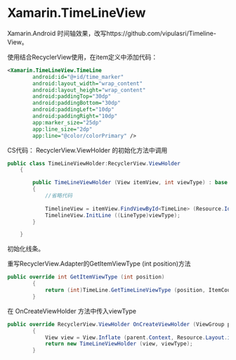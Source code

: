 # Xamarin.TimeLineView

Xamarin.Android 时间轴效果，改写https://github.com/vipulasri/Timeline-View。

使用结合RecyclerView使用，在item定义中添加代码：
```xml
<Xamarin.TimeLineView.TimeLine
        android:id="@+id/time_marker"
        android:layout_width="wrap_content"
        android:layout_height="wrap_content"
        android:paddingTop="30dp"
        android:paddingBottom="30dp"
        android:paddingLeft="10dp"
        android:paddingRight="10dp"
        app:marker_size="25dp"
        app:line_size="2dp"
        app:line="@color/colorPrimary" />
```

CS代码：
RecyclerView.ViewHolder 的初始化方法中调用
```C#
public class TimeLineViewHolder:RecyclerView.ViewHolder
	{

		public TimeLineViewHolder (View itemView, int viewType) : base (itemView)
		{
			//省略代码
			
			TimelineView = itemView.FindViewById<TimeLine> (Resource.Id.time_marker);
			TimelineView.InitLine ((LineType)viewType);
		}

	}
```
初始化线条。


重写RecyclerView.Adapter的GetItemViewType (int position)方法
```C#
public override int GetItemViewType (int position)
		{
			return (int)TimeLine.GetTimeLineViewType (position, ItemCount);
		}
```
在 OnCreateViewHolder 方法中传入viewType
```C#
public override RecyclerView.ViewHolder OnCreateViewHolder (ViewGroup parent, int viewType)
		{
			View view = View.Inflate (parent.Context, Resource.Layout.item_timeline, null);
			return new TimeLineViewHolder (view, viewType);
		}
```
